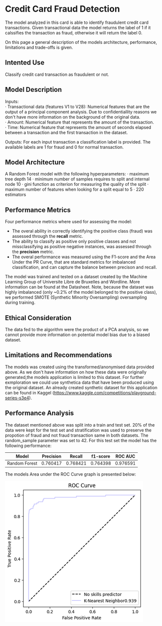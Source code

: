 # Credit Card Fraud Detection

The model analyzed in this card is able to identify fraudulent credit card transactions. Given transactional data the model returns the label of 1 if it calssifies the transaction as fraud, otherwise it will return the label 0.  

On this page a general description of the models architecture, performance, limitations and trade-offs is given.

## Intented Use
Classify credit card transaction as fraudulent or not.

## Model Description
 Inputs:  
    · Transactional data (features V1 to V28): Numerical features that are the output of a principal component analysis. Due to confidentiallity reasons we don't have more information on the background of the original data.  
    · Amount: Numerical feature that represents the amount of the transaction.  
    · Time: Numerical feature that represents the amount of seconds elapsed between a transaction and the first transaction in the dataset.  

Outputs: For each input transaction a classification label is provided. The available labels are 1 for fraud and 0 for normal transaction.

## Model Architecture
A Random Forest model with the following hyperparameters:
    · maximum tree depth 14
    · minimum number of samples requires to split and internal node 10
    · gini function as criterion for measuring the quality of the split
    · maximum number of features when looking for a split equal to 5
    · 220 estimators

## Performance Metrics
Four performance metrics where used for assessing the model:
* The overal ability in correctly identifying the positive class (fraud) was assessed through the **recall** metric.
* The ability to classify as positive only positive classes and not missclassifying as positive negative instances, was assessed through the **precision** metric.
* The overal performance was measured using the F1-score and the Area Under the PR Curve, that are standard metrics for imbalanced classification, and can capture the balance between precison and recall.

The model was trained and tested on a dataset created by the Machine Learning Group of Universite Libre de Bruxelles and Wordline. More information can be found at the Datasheet.
Note, because the dataset was highly imbalanced (only ~0.2% of the model belonged to the positive class), we performed SMOTE (Synthetic Minority Oversampling) oversampling during training.

## Ethical Consideration
The data fed to the algorithm were the product of a PCA analysis, so we cannot provide more information on potential model bias due to a biased dataset.

## Limitations and Recommendations
The models was created using the transformed/anonymised data provided above. As we don't have information on how these data were originally generated,the models application is limited to this dataset. For further exmploration we could use synthetica data that have been produced using the original dataset. An already created synthetic dataset for this application can be found in Kaggel (https://www.kaggle.com/competitions/playground-series-s3e4).

## Performance Analysis
The dataset mentioned above was split into a train and test set. 20% of the data were kept for the test set and stratification was used to preserve the propotion of fraud and not fraud transaction same in both datasets. The random_sample parameter was set to 42. For this test set the model has the following performance:

| Model        | Precision   | Recall      | f1-score     | ROC AUC      |
| -----------  | ----------- | ----------- | -----------  | -----------  | 
| Random Forest|  0.760417   |  0.768421   |  0.764398    | 0.976591     |

The models Area under the ROC Curve graph is presented below:  

![alt text](auc_curve.png "Title")
